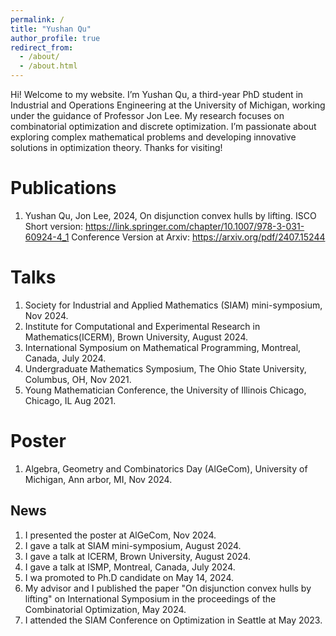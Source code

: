 ```yaml
---
permalink: /
title: "Yushan Qu"
author_profile: true
redirect_from: 
  - /about/
  - /about.html
---
```


Hi! Welcome to my website. I’m Yushan Qu, a third-year PhD student in Industrial and Operations Engineering at the University of Michigan, working under the guidance of Professor Jon Lee. My research focuses on combinatorial optimization and discrete optimization. I’m passionate about exploring complex mathematical problems and developing innovative solutions in optimization theory. Thanks for visiting!

Publications
======
1. Yushan Qu, Jon Lee, 2024, On disjunction convex hulls by lifting.
ISCO Short version: https://link.springer.com/chapter/10.1007/978-3-031-60924-4_1
Conference Version at Arxiv: https://arxiv.org/pdf/2407.15244
<!--1. ISMP, Montreal, Canada, July 2024-->

Talks
======
1. Society for Industrial and Applied Mathematics (SIAM) mini-symposium, Nov 2024.
1. Institute for Computational and Experimental Research in Mathematics(ICERM), Brown University, August 2024.
1. International Symposium on Mathematical Programming, Montreal, Canada, July 2024.
1. Undergraduate Mathematics Symposium, The Ohio State University, Columbus, OH, Nov 2021.
1. Young Mathematician Conference, the University of Illinois Chicago, Chicago, IL Aug 2021.

Poster
======
1. Algebra, Geometry and Combinatorics Day (AlGeCom), University of Michigan, Ann arbor, MI, Nov 2024.

News
------
1. I presented the poster at AlGeCom, Nov 2024.
1. I gave a talk at SIAM mini-symposium, August 2024.
1. I gave a talk at ICERM, Brown University, August 2024.
1. I gave a talk at ISMP, Montreal, Canada, July 2024.
1. I wa promoted to Ph.D candidate on May 14, 2024.
1. My advisor and I published the paper "On disjunction convex hulls by lifting" on International Symposium in the proceedings of the Combinatorial Optimization, May 2024.
1. I attended the SIAM Conference on Optimization in Seattle at May 2023.

<!--Create content & metadata
------
For site content, there is one markdown file for each type of content, which are stored in directories like _publications, _talks, _posts, _teaching, or _pages. For example, each talk is a markdown file in the [_talks directory](https://github.com/academicpages/academicpages.github.io/tree/master/_talks). At the top of each markdown file is structured data in YAML about the talk, which the theme will parse to do lots of cool stuff. The same structured data about a talk is used to generate the list of talks on the [Talks page](https://academicpages.github.io/talks), each [individual page](https://academicpages.github.io/talks/2012-03-01-talk-1) for specific talks, the talks section for the [CV page](https://academicpages.github.io/cv), and the [map of places you've given a talk](https://academicpages.github.io/talkmap.html) (if you run this [python file](https://github.com/academicpages/academicpages.github.io/blob/master/talkmap.py) or [Jupyter notebook](https://github.com/academicpages/academicpages.github.io/blob/master/talkmap.ipynb), which creates the HTML for the map based on the contents of the _talks directory).

**Markdown generator**

I have also created [a set of Jupyter notebooks](https://github.com/academicpages/academicpages.github.io/tree/master/markdown_generator
) that converts a CSV containing structured data about talks or presentations into individual markdown files that will be properly formatted for the Academic Pages template. The sample CSVs in that directory are the ones I used to create my own personal website at stuartgeiger.com. My usual workflow is that I keep a spreadsheet of my publications and talks, then run the code in these notebooks to generate the markdown files, then commit and push them to the GitHub repository.

How to edit your site's GitHub repository
------
Many people use a git client to create files on their local computer and then push them to GitHub's servers. If you are not familiar with git, you can directly edit these configuration and markdown files directly in the github.com interface. Navigate to a file (like [this one](https://github.com/academicpages/academicpages.github.io/blob/master/_talks/2012-03-01-talk-1.md) and click the pencil icon in the top right of the content preview (to the right of the "Raw | Blame | History" buttons). You can delete a file by clicking the trashcan icon to the right of the pencil icon. You can also create new files or upload files by navigating to a directory and clicking the "Create new file" or "Upload files" buttons. 

Example: editing a markdown file for a talk
![Editing a markdown file for a talk](/images/editing-talk.png)

For more info
------
More info about configuring Academic Pages can be found in [the guide](https://academicpages.github.io/markdown/). The [guides for the Minimal Mistakes theme](https://mmistakes.github.io/minimal-mistakes/docs/configuration/) (which this theme was forked from) might also be helpful.-->
